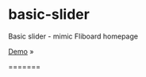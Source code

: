 basic-slider
============

Basic slider - mimic Fliboard homepage

[Demo](http://fredcerdeira.github.io/basic-slider) »


=======
